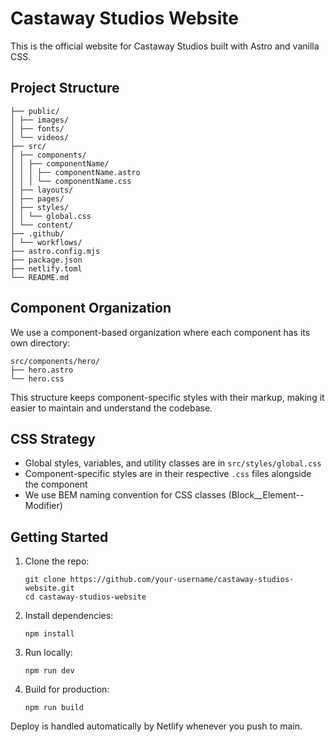 # Castaway Studios Website

This is the official website for Castaway Studios built with Astro and vanilla CSS.

## Project Structure
```
├── public/
│ ├── images/
│ ├── fonts/
│ └── videos/
├── src/
│ ├── components/
│ │ ├── componentName/
│ │ │ ├── componentName.astro
│ │ │ └── componentName.css
│ ├── layouts/
│ ├── pages/
│ ├── styles/
│ │ └── global.css
│ └── content/
├── .github/
│ └── workflows/
├── astro.config.mjs
├── package.json
├── netlify.toml
└── README.md
```

## Component Organization

We use a component-based organization where each component has its own directory:

```
src/components/hero/
├── hero.astro
└── hero.css
```

This structure keeps component-specific styles with their markup, making it easier to maintain and understand the codebase.

## CSS Strategy

- Global styles, variables, and utility classes are in `src/styles/global.css`
- Component-specific styles are in their respective `.css` files alongside the component
- We use BEM naming convention for CSS classes (Block__Element--Modifier)

## Getting Started

1. Clone the repo:
   ```
   git clone https://github.com/your-username/castaway-studios-website.git
   cd castaway-studios-website
   ```

2. Install dependencies:
   ```
   npm install
   ```

3. Run locally:
   ```
   npm run dev
   ```

4. Build for production:
   ```
   npm run build
   ```

Deploy is handled automatically by Netlify whenever you push to main.

